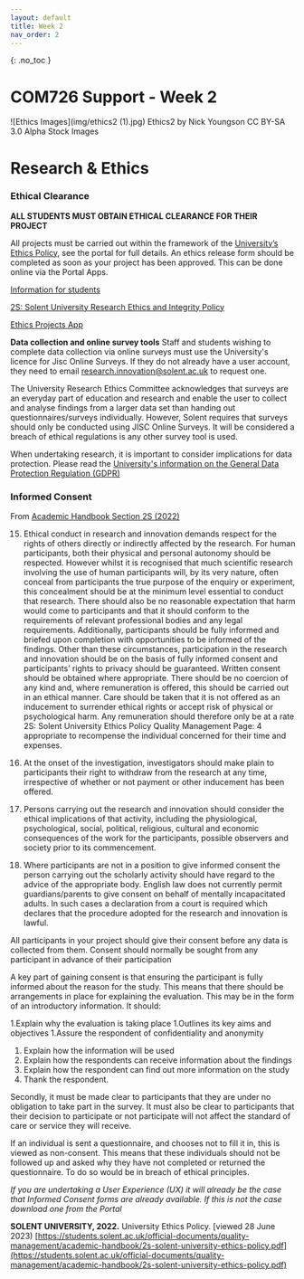 ```yaml
---
layout: default
title: Week 2
nav_order: 2
---
```

{: .no_toc }

# COM726 Support - Week 2
![Ethics Images](img/ethics2 (1).jpg)
Ethics2 by Nick Youngson CC BY-SA 3.0 Alpha Stock Images

# Research & Ethics


### Ethical Clearance

**ALL STUDENTS MUST OBTAIN ETHICAL CLEARANCE FOR THEIR PROJECT**

All projects must be carried out within the framework of the [University’s Ethics Policy](https://www.solent.ac.uk/research-innovation-enterprise/research-at-solent/support/ethics-and-integrity), see the portal for full details.  An ethics release form should be completed as soon as your project has been approved.  This can be done online via the Portal Apps.

[Information for students](https://www.solent.ac.uk/research-innovation-enterprise/research-at-solent/support/ethics-and-integrity/information-for-students)

[2S: Solent University Research Ethics and Integrity Policy](https://students.solent.ac.uk/official-documents/quality-management/academic-handbook/2s-solent-university-ethics-policy.pdf)

[Ethics Projects App](https://ethics.app.solent.ac.uk)

**Data collection and online survey tools**
Staff and students wishing to complete data collection via online surveys must use the University's licence for Jisc Online Surveys. If they do not already have a user account, they need to email research.innovation@solent.ac.uk to request one.

The University Research Ethics Committee acknowledges that surveys are an everyday part of education and research and enable the user to collect and analyse findings from a larger data set than handing out questionnaires/surveys individually. However, Solent requires that surveys should only be conducted using JISC Online Surveys. It will be considered a breach of ethical regulations is any other survey tool is used.

When undertaking research, it is important to consider implications for data protection. Please read the [University's information on the General Data Protection Regulation (GDPR)](https://staff.solent.ac.uk/our-organisation/gdpr-at-solent)

### Informed Consent

From [Academic Handbook Section 2S (2022)](https://students.solent.ac.uk/official-documents/quality-management/academic-handbook/2s-solent-university-ethics-policy.pdf)

15. Ethical conduct in research and innovation demands respect for the rights of others directly or indirectly affected by the research. For human participants, both their physical and personal autonomy should be respected. However whilst it is recognised that much scientific research involving the use of human participants will, by its very nature, often conceal from participants the true purpose of the enquiry or experiment, this concealment should be at the minimum level essential to conduct that research. There should also be no reasonable expectation that harm would come to participants and that it should conform to the requirements of relevant professional bodies and any legal requirements. Additionally, participants should be fully informed and briefed upon completion with opportunities to be informed of the findings. Other than these circumstances, participation in the research and innovation should be on the basis of fully informed consent and participants’ rights to privacy should be guaranteed. Written consent should be obtained where appropriate. There should be no coercion of any kind and, where remuneration is offered, this should be carried out in an ethical manner. Care should be taken that it is not offered as an inducement to surrender ethical rights or accept risk of physical or psychological harm. Any remuneration should therefore only be at a rate 2S: Solent University Ethics Policy Quality Management Page: 4 appropriate to recompense the individual concerned for their time and expenses.

16. At the onset of the investigation, investigators should make plain to participants their right to withdraw from the research at any time, irrespective of whether or not payment or other inducement has been offered.

17. Persons carrying out the research and innovation should consider the ethical implications of that activity, including the physiological, psychological, social, political, religious, cultural and economic consequences of the work for the participants, possible observers and society prior to its commencement.

18. Where participants are not in a position to give informed consent the person carrying out the scholarly activity should have regard to the advice of the appropriate body. English law does not currently permit guardians/parents to give consent on behalf of mentally incapacitated adults. In such cases a declaration from a court is required which declares that the procedure adopted for the research and innovation is lawful.

All participants in your project should give their consent before any data is collected from them. Consent should normally be sought from any participant in advance of their participation 


 A key part of gaining consent is that ensuring the participant is fully informed about the reason for the study. This means that there should be arrangements in place for explaining the evaluation. This may be in the form of an introductory information. It should:


1.Explain why the evaluation is taking place 
1.Outlines its key aims and objectives 
1.Assure the respondent of confidentiality and anonymity 
1. Explain how the information will be used  
1. Explain how the respondents can receive information about the findings 
1. Explain how the respondent can find out more information on the study 
1. Thank the respondent. 

Secondly, it must be made clear to participants that they are under no obligation to take part in the survey. It must also be clear to participants that their decision to participate or not participate will not affect the standard of care or service they will receive. 

 If an individual is sent a questionnaire, and chooses not to fill it in, this is viewed as non-consent. This means that these individuals should not be followed up and asked why they have not completed or returned the questionnaire. To do so would be in breach of ethical principles. 

*If you are undertaking a User Experience (UX) it will already be the case that Informed Consent forms are already available. If this is not the case download one from the Portal* 

**SOLENT UNIVERSITY, 2022.** University Ethics Policy. [viewed 28 June 2023) 
[https://students.solent.ac.uk/official-documents/quality-management/academic-handbook/2s-solent-university-ethics-policy.pdf](https://students.solent.ac.uk/official-documents/quality-management/academic-handbook/2s-solent-university-ethics-policy.pdf)

